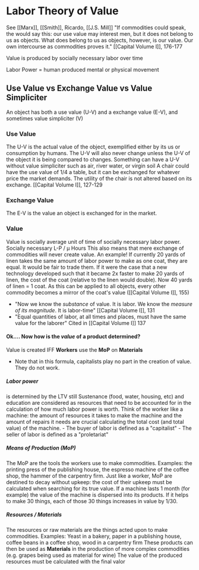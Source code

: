 # Labor Theory of Value
See [[Marx]], [[Smith]], Ricardo, [[J.S. Mill]]
"If commodities could speak, the would say this: our use value  may interest men, but it does not belong to us as objects. What does belong to us as objects, however, is our value. Our own intercourse as commodities proves it." [[Capital Volume I]], 176-177

Value is produced by socially necessary labor over time

Labor Power = human produced mental or physical movement

## **Use Value vs Exchange Value vs Value Simpliciter**
An object has both a use value (U-V) and a exchange value (E-V), and sometimes value simpliciter (V)

### Use Value
The U-V is the actual value of the object, exemplified either by its us or consumption by humans. 
	The U-V will also never change unless the U-V of  the object it is being compared to changes. 
	Something can have a U-V without value simpliciter such as air, river water, or virgin soil
	A chair could have the use value of 1/4 a table, but it can be exchanged for whatever price the market demands. The utility of the chair is not altered based on its exchange. 
		[[Capital Volume I]], 127-129 

### Exchange Value
The E-V is the value an object is exchanged for in the market.

### Value
Value is socially average unit of time of socially necessary labor power. 
Socially necessary L-P / μ Hours
This also means that mere exchange of commodities will never create value. 
	An example!
		If currently 20 yards of linen takes the same amount of labor power to make as one coat, they are equal. It would be fair to trade them. If it were the case that a new technology developed such that it became 2x faster to make 20 yards of linen, the cost of the coat (relative to the linen would double). Now 40 yards of linen = 1 coat.
			As this can be applied to all objects, every other commodity becomes a mirror of the coat's value ([[Capital Volume I]], 155)
- "Now we know the *substance* of value. It is labor. We know the *measure of its magnitude*. It is labor-time"
	[[Capital Volume I]], 131
- "Equal quantities of labor, at all times and places, must have the same value for the laborer"
	Cited in [[Capital Volume I]] 137

#### Ok.... Now how is the *value* of a product determined?
Value is created IFF **Workers** use the **MoP** on **Materials**
- Note that in this formula, capitalists play no part in the creation of value. They do not work. 

##### Labor power 
is determined by the LTV still
Sustenance (food, water, housing, etc) and education are considered as resources that need to be accounted for in the calculation of how much labor power is worth.
	Think of the worker like a machine: the amount of resources it takes to make the machine and the amount of repairs it needs are crucial calculating the total cost (and total value) of the machine.
		- The buyer of labor is defined as a "capitalist"
		- The seller of labor is defined as a "proletariat"

##### Means of Production (MoP)
The MoP are the tools the workers use to make commodities.
	Examples: the printing press of the publishing house, the espresso machine of the coffee shop, the hammer of the carpentry firm.
	Just like a worker, MoP are destined to decay without upkeep: the cost of their upkeep must be calculated when searching for its true value.
		If a machine lasts 1 month (for example) the value of the machine is dispersed into its products. If it helps to make 30 things, each of those 30 things increases in value by 1/30.

##### Resources /  Materials
The resources or raw materials are the things acted upon to make commodities.
	Examples: Yeast in a bakery, paper in a publishing house, coffee beans in a coffee shop, wood in a carpentry firm
	These products can then be used as **Materials** in the production of more complex commodities (e.g. grapes being used as material for wine)
		The value of the produced resources must be calculated with the final valor


